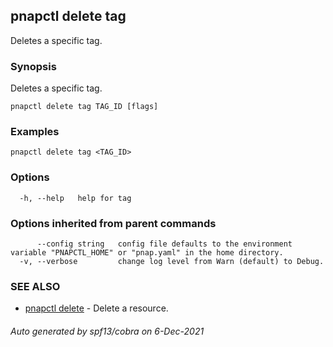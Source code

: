 ## pnapctl delete tag

Deletes a specific tag.

### Synopsis

Deletes a specific tag.

```
pnapctl delete tag TAG_ID [flags]
```

### Examples

```
pnapctl delete tag <TAG_ID>
```

### Options

```
  -h, --help   help for tag
```

### Options inherited from parent commands

```
      --config string   config file defaults to the environment variable "PNAPCTL_HOME" or "pnap.yaml" in the home directory.
  -v, --verbose         change log level from Warn (default) to Debug.
```

### SEE ALSO

* [pnapctl delete](pnapctl_delete.md)	 - Delete a resource.

###### Auto generated by spf13/cobra on 6-Dec-2021
